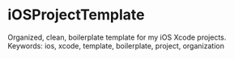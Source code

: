 iOSProjectTemplate
==================

Organized, clean, boilerplate template for my iOS Xcode projects. Keywords: ios, xcode, template, boilerplate, project, organization

